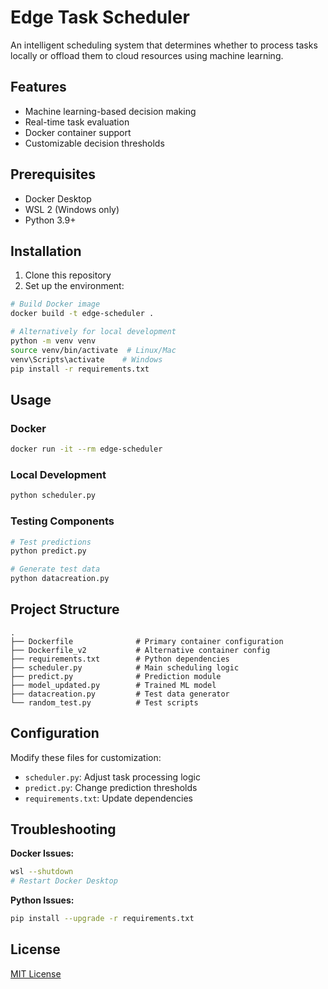 # Edge Task Scheduler

An intelligent scheduling system that determines whether to process tasks locally or offload them to cloud resources using machine learning.

## Features

- Machine learning-based decision making
- Real-time task evaluation
- Docker container support
- Customizable decision thresholds

## Prerequisites

- Docker Desktop
- WSL 2 (Windows only)
- Python 3.9+

## Installation

1. Clone this repository
2. Set up the environment:

```bash
# Build Docker image
docker build -t edge-scheduler .

# Alternatively for local development
python -m venv venv
source venv/bin/activate  # Linux/Mac
venv\Scripts\activate    # Windows
pip install -r requirements.txt
```

## Usage

### Docker
```bash
docker run -it --rm edge-scheduler
```

### Local Development
```bash
python scheduler.py
```

### Testing Components
```bash
# Test predictions
python predict.py

# Generate test data
python datacreation.py
```

## Project Structure

```
.
├── Dockerfile              # Primary container configuration
├── Dockerfile_v2           # Alternative container config
├── requirements.txt        # Python dependencies
├── scheduler.py            # Main scheduling logic
├── predict.py              # Prediction module
├── model_updated.py        # Trained ML model
├── datacreation.py         # Test data generator
└── random_test.py          # Test scripts
```

## Configuration

Modify these files for customization:
- `scheduler.py`: Adjust task processing logic
- `predict.py`: Change prediction thresholds
- `requirements.txt`: Update dependencies

## Troubleshooting

**Docker Issues:**
```bash
wsl --shutdown
# Restart Docker Desktop
```

**Python Issues:**
```bash
pip install --upgrade -r requirements.txt
```

## License

[MIT License](LICENSE)

